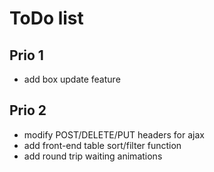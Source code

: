 # ToDo list

## Prio 1

- add box update feature

## Prio 2

- modify POST/DELETE/PUT headers for ajax
- add front-end table sort/filter function
- add round trip waiting animations
